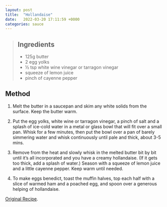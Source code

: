 ```yaml
---
layout: post
title:  "Hollandaise"
date:   2022-03-20 17:11:59 +0000
categories: sauce
---
```

> ## Ingredients
>
> - 125g butter
> - 2 egg yolks
> - ½ tsp white wine vinegar or tarragon vinegar
> - squeeze of lemon juice
> - pinch of cayenne pepper



## Method


1. Melt the butter in a saucepan and skim any white solids from the surface. Keep the butter warm.

2. Put the egg yolks, white wine or tarragon vinegar, a pinch of salt and a splash of ice-cold water in a metal or glass bowl that will fit over a small pan. Whisk for a few minutes, then put the bowl over a pan of barely simmering water and whisk continuously until pale and thick, about 3-5 mins.

3. Remove from the heat and slowly whisk in the melted butter bit by bit until it’s all incorporated and you have a creamy hollandaise. (If it gets too thick, add a splash of water.) Season with a squeeze of lemon juice and a little cayenne pepper. Keep warm until needed.

4. To make eggs benedict, toast the muffin halves, top each half with a slice of warmed ham and a poached egg, and spoon over a generous helping of hollandaise.


[Original Recipe][original-recipe].

[original-recipe]: https://www.bbcgoodfood.com/recipes/hollandaise-sauce